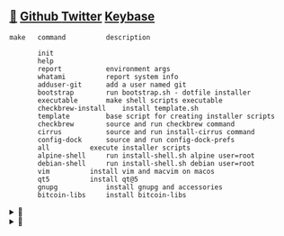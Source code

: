 ## [🐝](https://keyserver.ubuntu.com/pks/lookup?search=randy.lee.mcmillan%40gmail.com&fingerprint=on&op=vindex) [Github ](http://github.com/randymcmillan) [Twitter](https://twitter.com/RandyMcMillan) [Keybase](https://randymcmillan.keybase.pub)
 	make   command			description
 	
 	       init
 	       help
 	       report			environment args
 	       whatami			report system info
 	       adduser-git		add a user named git
 	       bootstrap		run bootstrap.sh - dotfile installer
 	       executable		make shell scripts executable
 	       checkbrew-install	install template.sh
 	       template			base script for creating installer scripts
 	       checkbrew		source and run checkbrew command
 	       cirrus			source and run install-cirrus command
 	       config-dock		source and run config-dock-prefs
 	       all			execute installer scripts
 	       alpine-shell		run install-shell.sh alpine user=root
 	       debian-shell		run install-shell.sh debian user=root
 	       vim			install vim and macvim on macos
 	       qt5			install qt@5
 	       gnupg			install gnupg and accessories
 	       bitcoin-libs		install bitcoin-libs

<details>
<summary>👀</summary>
<p>

```shell
seq 0 947 | (while read -r n; do bitcoin-cli gettxout \
54e48e5f5c656b26c3bca14a8c95aa583d07ebe84dde3b7dd4a78f4e4186e713 $n \
| jq -r '.scriptPubKey.asm' | awk '{ print $2 $3 $4 }'; done) | \
tr -d '\n' | cut -c 17-368600 | xxd -r -p > bitcoin.pdf
```

</p>
</details>

<details>
<summary>👀</summary>
<p>

#### Referral Links:

[![DigitalOcean Referral Badge](https://web-platforms.sfo2.digitaloceanspaces.com/WWW/Badge%202.svg)](https://www.digitalocean.com/?refcode=ae5c7d05da91&utm_campaign=Referral_Invite&utm_medium=Referral_Program&utm_source=badge)

### Git-free install

To install these dotfiles without Git:

```bash
cd; curl -#L https://github.com/randymcmillan/dotfiles/tarball/main | tar -xzv --strip-components 1 --exclude={README.md,bootstrap.sh,.osx,LICENSE-MIT.txt}
```

To update later on, just run that command again.

### Specify the `$PATH`

If `~/.path` exists, it will be sourced along with the other files, before any feature testing (such as [detecting which version of `ls` is being used](https://github.com/mathiasbynens/dotfiles/blob/aff769fd75225d8f2e481185a71d5e05b76002dc/.aliases#L21-26)) takes place.

Here’s an example `~/.path` file that adds `/usr/local/bin` to the `$PATH`:

```bash
export PATH="/usr/local/bin:$PATH"
```

### Add custom commands without creating a new fork

If `~/.extra` exists, it will be sourced along with the other files. You can use this to add a few custom commands without the need to fork this entire repository, or to add commands you don’t want to commit to a public repository.

My `~/.extra` looks something like this:

```bash
# Git credentials
# Not in the repository, to prevent people from accidentally committing under my name
GIT_AUTHOR_NAME="Mathias Bynens"
GIT_COMMITTER_NAME="$GIT_AUTHOR_NAME"
git config --global user.name "$GIT_AUTHOR_NAME"
GIT_AUTHOR_EMAIL="mathias@mailinator.com"
GIT_COMMITTER_EMAIL="$GIT_AUTHOR_EMAIL"
git config --global user.email "$GIT_AUTHOR_EMAIL"
```

You could also use `~/.extra` to override settings, functions and aliases from my dotfiles repository. It’s probably better to [fork this repository](https://github.com/mathiasbynens/dotfiles/fork) instead, though.

### Sensible macOS defaults

When setting up a new Mac, you may want to set some sensible macOS defaults:

```bash
./.macos
```

### Install Homebrew formulae

When setting up a new Mac, you may want to install some common [Homebrew](https://brew.sh/) formulae (after installing Homebrew, of course):

```bash
./brew.sh
```

Some of the functionality of these dotfiles depends on formulae installed by `brew.sh`. If you don’t plan to run `brew.sh`, you should look carefully through the script and manually install any particularly important ones. A good example is Bash/Git completion: the dotfiles use a special version from Homebrew.

## Feedback

Suggestions/improvements
[welcome](https://github.com/mathiasbynens/dotfiles/issues)!

## Author

| [![twitter/mathias](http://gravatar.com/avatar/24e08a9ea84deb17ae121074d0f17125?s=70)](http://twitter.com/mathias "Follow @mathias on Twitter") |
|---|
| [Mathias Bynens](https://mathiasbynens.be/) |

## Thanks to…

* @ptb and [his _macOS Setup_ repository](https://github.com/ptb/mac-setup)
* [Ben Alman](http://benalman.com/) and his [dotfiles repository](https://github.com/cowboy/dotfiles)
* [Cătălin Mariș](https://github.com/alrra) and his [dotfiles repository](https://github.com/alrra/dotfiles)
* [Gianni Chiappetta](https://butt.zone/) for sharing his [amazing collection of dotfiles](https://github.com/gf3/dotfiles)
* [Jan Moesen](http://jan.moesen.nu/) and his [ancient `.bash_profile`](https://gist.github.com/1156154) + [shiny _tilde_ repository](https://github.com/janmoesen/tilde)
* Lauri ‘Lri’ Ranta for sharing [loads of hidden preferences](https://web.archive.org/web/20161104144204/http://osxnotes.net/defaults.html)
* [Matijs Brinkhuis](https://matijs.brinkhu.is/) and his [dotfiles repository](https://github.com/matijs/dotfiles)
* [Nicolas Gallagher](http://nicolasgallagher.com/) and his [dotfiles repository](https://github.com/necolas/dotfiles)
* [Sindre Sorhus](https://sindresorhus.com/)
* [Tom Ryder](https://sanctum.geek.nz/) and his [dotfiles repository](https://sanctum.geek.nz/cgit/dotfiles.git/about)
* [Kevin Suttle](http://kevinsuttle.com/) and his [dotfiles repository](https://github.com/kevinSuttle/dotfiles) and [macOS-Defaults project](https://github.com/kevinSuttle/macOS-Defaults), which aims to provide better documentation for [`~/.macos`](https://mths.be/macos)
* [Haralan Dobrev](https://hkdobrev.com/)
* Anyone who [contributed a patch](https://github.com/mathiasbynens/dotfiles/contributors) or [made a helpful suggestion](https://github.com/mathiasbynens/dotfiles/issues)
</p>
</details>
